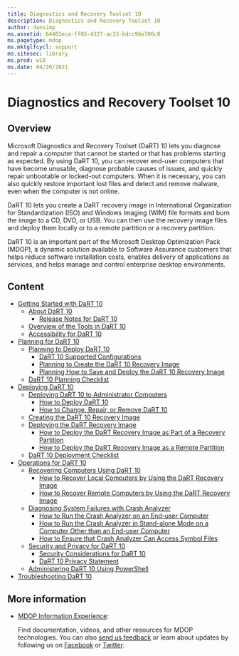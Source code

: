 ```yaml
---
title: Diagnostics and Recovery Toolset 10
description: Diagnostics and Recovery Toolset 10
author: dansimp
ms.assetid: 64403eca-ff05-4327-ac33-bdcc96e706c8
ms.pagetype: mdop
ms.mktglfcycl: support
ms.sitesec: library
ms.prod: w10
ms.date: 04/20/2021
---
```


# Diagnostics and Recovery Toolset 10

## Overview

Microsoft Diagnostics and Recovery Toolset (DaRT) 10 lets you diagnose and repair a computer that cannot be started or that has problems starting as expected. By using DaRT 10, you can recover end-user computers that have become unusable, diagnose probable causes of issues, and quickly repair unbootable or locked-out computers. When it is necessary, you can also quickly restore important lost files and detect and remove malware, even when the computer is not online.

DaRT 10 lets you create a DaRT recovery image in International Organization for Standardization (ISO) and Windows Imaging (WIM) file formats and burn the image to a CD, DVD, or USB. You can then use the recovery image files and deploy them locally or to a remote partition or a recovery partition.

DaRT 10 is an important part of the Microsoft Desktop Optimization Pack (MDOP), a dynamic solution available to Software Assurance customers that helps reduce software installation costs, enables delivery of applications as services, and helps manage and control enterprise desktop environments.

## Content

- [Getting Started with DaRT 10](getting-started-with-dart-10.md)
    - [About DaRT 10](about-dart-10.md)
        - [Release Notes for DaRT 10](release-notes-for-dart-10.md)
    - [Overview of the Tools in DaRT 10](overview-of-the-tools-in-dart-10.md)
    - [Accessibility for DaRT 10](accessibility-for-dart-10.md)
- [Planning for DaRT 10](planning-for-dart-10.md)
    - [Planning to Deploy DaRT 10](planning-to-deploy-dart-10.md)
        - [DaRT 10 Supported Configurations](dart-10-supported-configurations.md)
        - [Planning to Create the DaRT 10 Recovery Image](planning-to-create-the-dart-10-recovery-image.md)
        - [Planning How to Save and Deploy the DaRT 10 Recovery Image](planning-how-to-save-and-deploy-the-dart-10-recovery-image.md)
    - [DaRT 10 Planning Checklist](dart-10-planning-checklist.md)
- [Deploying DaRT 10](deploying-dart-10.md)
    - [Deploying DaRT 10 to Administrator Computers](deploying-dart-10-to-administrator-computers.md)
        - [How to Deploy DaRT 10](how-to-deploy-dart-10.md)
        - [How to Change, Repair, or Remove DaRT 10](how-to-change-repair-or-remove-dart-10.md)
    - [Creating the DaRT 10 Recovery Image](creating-the-dart-10-recovery-image.md)
    - [Deploying the DaRT Recovery Image](deploying-the-dart-recovery-image-dart-10.md)
        - [How to Deploy the DaRT Recovery Image as Part of a Recovery Partition](how-to-deploy-the-dart-recovery-image-as-part-of-a-recovery-partition-dart-10.md)
        - [How to Deploy the DaRT Recovery Image as a Remote Partition](how-to-deploy-the-dart-recovery-image-as-a-remote-partition-dart-10.md)
    - [DaRT 10 Deployment Checklist](dart-10-deployment-checklist.md)
- [Operations for DaRT 10](operations-for-dart-10.md)
    - [Recovering Computers Using DaRT 10](recovering-computers-using-dart-10.md)
        - [How to Recover Local Computers by Using the DaRT Recovery Image](how-to-recover-local-computers-by-using-the-dart-recovery-image-dart-10.md)
        - [How to Recover Remote Computers by Using the DaRT Recovery Image](how-to-recover-remote-computers-by-using-the-dart-recovery-image-dart-10.md)
    - [Diagnosing System Failures with Crash Analyzer](diagnosing-system-failures-with-crash-analyzer-dart-10.md)
        - [How to Run the Crash Analyzer on an End-user Computer](how-to-run-the-crash-analyzer-on-an-end-user-computer-dart-10.md)
        - [How to Run the Crash Analyzer in Stand-alone Mode on a Computer Other than an End-user Computer](how-to-run-the-crash-analyzer-in-stand-alone-mode-on-a-computer-other-than-an-end-user-computer-dart-10.md)
        - [How to Ensure that Crash Analyzer Can Access Symbol Files](how-to-ensure-that-crash-analyzer-can-access-symbol-files-dart-10.md)
    - [Security and Privacy for DaRT 10](security-and-privacy-for-dart-10.md)
        - [Security Considerations for DaRT 10](security-considerations-for-dart-10.md)
        - [DaRT 10 Privacy Statement](dart-10-privacy-statement.md)
    - [Administering DaRT 10 Using PowerShell](administering-dart-10-using-powershell.md)
- [Troubleshooting DaRT 10](troubleshooting-dart-10.md)

## More information

- [MDOP Information Experience](https://go.microsoft.com/fwlink/p/?LinkId=236032):

    Find documentation, videos, and other resources for MDOP technologies. You can also [send us feedback](mailto:MDOPDocs@microsoft.com) or learn about updates by following us on [Facebook](https://go.microsoft.com/fwlink/p/?LinkId=242445) or [Twitter](https://go.microsoft.com/fwlink/p/?LinkId=242447).
